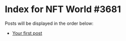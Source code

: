 # Index for NFT World #3681
Posts will be displayed in the order below:

- [Your first post](./001-first.md)

